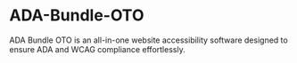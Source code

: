 # ADA-Bundle-OTO
ADA Bundle OTO is an all-in-one website accessibility software designed to ensure ADA and WCAG compliance effortlessly.

